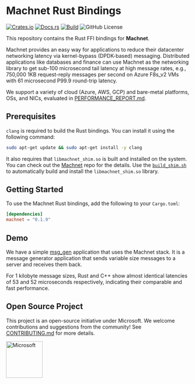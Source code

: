 # Machnet Rust Bindings

[![Crates.io](https://img.shields.io/crates/v/machnet.svg)](https://crates.io/crates/machnet)
[![Docs.rs](https://docs.rs/machnet/badge.svg)](https://docs.rs/machnet)
[![Build](https://github.com/microsoft/machnet/actions/workflows/build.yml/badge.svg?event=push)](https://github.com/microsoft/machnet)
![GitHub License](https://img.shields.io/github/license/microsoft/machnet)

This repository contains the Rust FFI bindings for **Machnet**.

Machnet provides an easy way for applications to reduce their datacenter networking latency via kernel-bypass (DPDK-based) messaging.
Distributed applications like databases and finance can use Machnet as the networking library to get sub-100 microsecond tail latency at high message rates, e.g., 750,000 1KB request-reply messages per second on Azure F8s_v2 VMs with 61 microsecond P99.9 round-trip latency.

We support a variety of cloud (Azure, AWS, GCP) and bare-metal platforms, OSs, and NICs, evaluated in [PERFORMANCE_REPORT.md](../../docs/PERFORMANCE_REPORT.md).

## Prerequisites

`clang` is required to build the Rust bindings. You can install it using the following command:

```bash
sudo apt-get update && sudo apt-get install -y clang
```

It also requires that `libmachnet_shim.so` is built and installed on the system.
You can check out the [Machnet](https://github.com/microsoft/machnet/) repo for the details.
Use the [`build_shim.sh`](https://github.com/microsoft/machnet/blob/main/build_shim.sh) to automatically build and install the `libmachnet_shim.so` library.

## Getting Started

To use the Machnet Rust bindings, add the following to your `Cargo.toml`:

```toml
[dependencies]
machnet = "0.1.9"
```

## Demo

We have a simple [msg_gen](https://github.com/microsoft/machnet/tree/rust/examples/rust) application that uses the Machnet stack. 
It is a message generator application that sends variable size messages to a server and receives them back.

For 1 kilobyte message sizes, Rust and C++ show almost identical latencies of 53 and 52 microseconds respectively, indicating their comparable and fast performance.

## Open Source Project

This project is an open-source initiative under Microsoft. We welcome contributions and suggestions from the community!
See [CONTRIBUTING.md](../../CONTRIBUTING.md) for more details.

<img src="https://evergreenleadership.com/wp-content/uploads/2019/05/microsoft-logo-png-transparent-20.png" alt="Microsoft" width="100"/>
